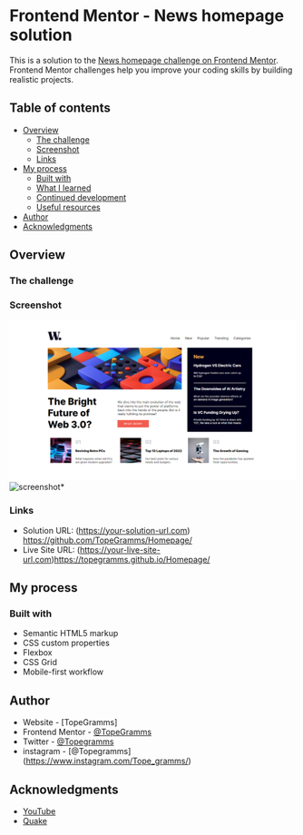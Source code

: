 # Frontend Mentor - News homepage solution

This is a solution to the [News homepage challenge on Frontend Mentor](https://www.frontendmentor.io/challenges/news-homepage-H6SWTa1MFl). Frontend Mentor challenges help you improve your coding skills by building realistic projects. 

## Table of contents

- [Overview](#overview)
  - [The challenge](#the-challenge)
  - [Screenshot](#screenshot)
  - [Links](#links)
- [My process](#my-process)
  - [Built with](#built-with)
  - [What I learned](#what-i-learned)
  - [Continued development](#continued-development)
  - [Useful resources](#useful-resources)
- [Author](#author)
- [Acknowledgments](#acknowledgments)

## Overview
### The challenge
### Screenshot

![screenshot](./screenshot.png)![screenshot](../../../../../OneDrive/Pictures/Screenshots/screenshot.png)*

### Links

- Solution URL: (https://your-solution-url.com) https://github.com/TopeGramms/Homepage/
- Live Site URL: (https://your-live-site-url.com)https://topegramms.github.io/Homepage/

## My process

### Built with

- Semantic HTML5 markup
- CSS custom properties
- Flexbox
- CSS Grid
- Mobile-first workflow


## Author

- Website - [TopeGramms]
- Frontend Mentor - [@TopeGramms](https://www.frontendmentor.io/profile/Topegramms)
- Twitter - [@Topegramms](https://www.twitter.com/Topegramms)
- instagram - [@Topegramms] (https://www.instagram.com/Tope_gramms/)


## Acknowledgments
- [YouTube](www.youtube.com)
- [Quake](https://www.instagram.com/quake_silver/)
